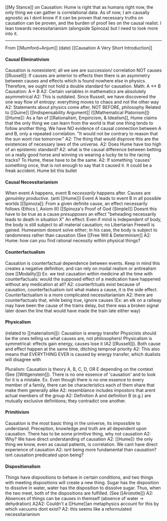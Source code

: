 
[[My Stance]] on Causation: Hume is right that as humans right now, the only thing we can gather is correlational data. As of now, I am causally agnostic as I dont know if it can be proven that necessary truths on causation can be proven, and the burden of proof lies on the causal realist. I lean towards necessitarianism (alongside Spinoza) but I need to look more into it. 

---------------------------------

From [[Mumford+Anjum]] (date)
[[Causation A Very Short Introduction]]

#### Causal Eliminativism
Causation is nonexistent; all we see are succession/ correlation NOT causes
	[[Russell]]: If causes are anterior to effects then there is an asymmetry between causes and effects which is found nowhere else in physics. Therefore, we ought not hold a double standard for causation.
	Math: A <-> B  Causation: A-> B
		A2: Certain variables in mathematics are absolutely asymmetrical
		A2: This is outdated. Since Russell, we have discovered the one way flow of entropy: everything moves to chaos and not the other way
		A2: Statements about physics come after, NOT BEFORE, philosophy
			Related to [[Quine]] [[Indispensability Argument]] ([[Mathematical Platonism]])
	[[Hume]]: As a fan of [[Rationalism, Empiricism, & Idealism]], Hume claims that the only thing we can learn from the world is that one thing tends to follow another thing. We have NO evidence of causal connection between A and B, only a repeated correlation. "It would not be contrary to reason that the sun wont rise tomorrow."
		A2: The thing that would disprove this are the existences of necessary laws of the universe.
		A2: Does Hume have too high of an epistemic standard?
		A2: what is the causal difference between betting on a really good horse and winning vs wearing a lucky tie to the racing tracks? To Hume, these have to be the same.
		A2: If something 'causes' something once, that is not enough to say that it caused it. It could be a freak accident. Hume bit this bullet

#### Causal Necessitarianism
When event A happens, event B *necessarily* happens after.
	Causes are *genuinley productive.* (anti [[Hume]]) Event A leads to event B in all possible worlds
	[[Spinoza]]: From a given definite cause, an effect necessarily follows (Ethics I, Axiom III) [[Spinoza's Proof of God (Simple)]]
		Doesnt this have to be true as a cause *presupposes* an effect
	"beheading necessarily leads to death in situation X"
	An effect: Even if mind is independent of body, the body is still subject to all material causation; no Libertarian Freewill is gained. Humeanism doesnt solve either; in his case, the body is subject to randomness rather than causation (See [[Free Will & Determinism]]
		A2: Hume: how can you find rational necessity within physical things?


#### Counterfactualism
Causation is counterfactual dependence between events.
	Keep in mind this creates a negative definition, and can rely on modal realism or antirealism (see [[Modality]])
	Ex. we test causation within medicine all the time with counterfactuals: would the supposed effect of a medication have happened without any medication at all?
		A2: counterfctuals exist because of causation, counterfactualism isnt what makes a cause, it is the side effect. Counterfactualism is a more complicated necessitarianism
		A2: there are counterfactuals that, while being true, ignore causes (Ex: an elk on a railway may have been the cause of the trains delay, but there was a broken signal later down the line that would have made the train late either way)

#### Physicalism
(related to [[materialism]]): Causation is energy transfer
	Physicists should be the ones telling us what causes are, not philosophers!
	Physicalism is symmetrical: effects gain energy, causes lose it (A2 [[Russell]]). Both cause and effect happen at the same time, ditching temproal priority
		A2: This also means that EVERYTHING EVER is caused by energy transfer, which dualists will disagree with

Pluralism: Causation is theory A, B, C, D, OR E depending on the context (See [[Wittgenstein]]). There is no one essence of 'causation' and to look for it is a mistake. 
	Ex. Even though there is no one essence to every member of a family, there can be characteristics each of them share that make them generally alike
		A2: resemblance includes impostors that arent actual members of the group
		A2: Definition A and definition B (e.g.) are mutually exclusive definitions; they contradict one another.

#### Primitivism
Causation is the most basic thing in the universe, its impossible to understand.
	Preception, knowledge and truth are all dependent upon causation.
	There has to be some primitive thing, why not causation
		A2: Why?
	We have direct understanding of causation
		A2: [[Hume]]: the only thing we know, even as causal patients, is correlation. We cant have direct experience of causation
		A2: isnt being more fundamental than causation? isnt causation predicated upon being?


#### Dispositionalism
Things have dispositions to behave in certain conditions, and two things with meeting dispositions will create a new thing.
	Sugar has the disposition to dissolve in water, water has the disposition to dissolve sugar. Thus, when the two meet, both of the dispositions are fulfilled.
	(See [[Aristotle]])
		A2: Absences of things can be causes in themself (absence of water -> dehydration)
			A2A2: Couldn't a [[Hume]]an metaphysics account for this by which vacuums dont exist? 
		A2: this seems like a reformulated necessitarianism